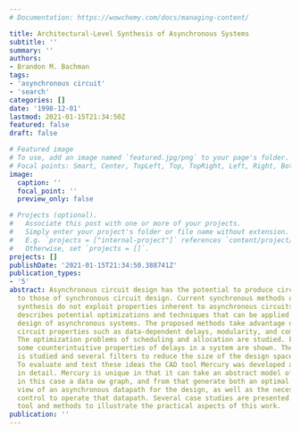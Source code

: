 ```yaml
---
# Documentation: https://wowchemy.com/docs/managing-content/

title: Architectural-Level Synthesis of Asynchronous Systems
subtitle: ''
summary: ''
authors:
- Brandon M. Bachman
tags:
- 'asynchronous circuit'
- 'search'
categories: []
date: '1998-12-01'
lastmod: 2021-01-15T21:34:50Z
featured: false
draft: false

# Featured image
# To use, add an image named `featured.jpg/png` to your page's folder.
# Focal points: Smart, Center, TopLeft, Top, TopRight, Left, Right, BottomLeft, Bottom, BottomRight.
image:
  caption: ''
  focal_point: ''
  preview_only: false

# Projects (optional).
#   Associate this post with one or more of your projects.
#   Simply enter your project's folder or file name without extension.
#   E.g. `projects = ["internal-project"]` references `content/project/deep-learning/index.md`.
#   Otherwise, set `projects = []`.
projects: []
publishDate: '2021-01-15T21:34:50.388741Z'
publication_types:
- '5'
abstract: Asynchronous circuit design has the potential to produce circuits superior
  to those of synchronous circuit design. Current synchronous methods of architectural-level
  synthesis do not exploit properties inherent to asynchronous circuits. This research
  describes potential optimizations and techniques that can be applied to the architectural-level
  design of asynchronous systems. The proposed methods take advantage of asynchronous
  circuit properties such as data-dependent delays, modularity, and composiblity.
  The optimization problems of scheduling and allocation are studied. For scheduling,
  some counterintuitive properties of delays in a system are shown. The design space
  is studied and several filters to reduce the size of the design space are proposed.
  To evaluate and test these ideas the CAD tool Mercury was developed and is described
  in detail. Mercury is unique in that it can take an abstract model of a design,
  in this case a data ow graph, and from that generate both an optimal structural
  view of an asynchronous datapath for the design, as well as the necessary behavioral
  control to operate that datapath. Several case studies are presented utilizing the
  tool and methods to illustrate the practical aspects of this work.
publication: ''
---
```

